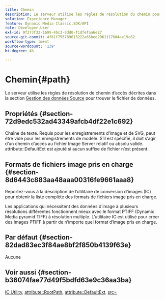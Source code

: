 ```yaml
---
title: Chemin
description: Le serveur utilise les règles de résolution du chemin pour trouver le fichier de données.
solution: Experience Manager
feature: Dynamic Media Classic,SDK/API
role: Developer,User
exl-id: 9f273f32-1699-4bc3-8dd0-f1dfefaa6e27
source-git-commit: 4f81f755789613222a66bed2961117604ae19e62
workflow-type: tm+mt
source-wordcount: '139'
ht-degree: 4%

---
```


# Chemin{#path}

Le serveur utilise les règles de résolution de chemin d’accès décrites dans la section [Gestion des données Source](../../../../../../is-api/image-serving-api-ref/c-configuration-and-administration/c-configuration-and-administration.md#concept-1ec4d9f0e58a430cae045761f1ff9173) pour trouver le fichier de données.

## Propriétés {#section-72d9edc532ad43349afcb4df22e1c692}

Chaîne de texte. Requis pour les enregistrements d’image et de SVG, peut être vide pour les enregistrements de modèle. S’il est spécifié, il doit s’agir d’un chemin d’accès au fichier Image Server relatif ou absolu valide. attribute::DefaultExt est ajouté si aucun suffixe de fichier n’est présent.

## Formats de fichiers image pris en charge {#section-8d6443c883aa48aaa00316fe9661aaa8}

Reportez-vous à la description de l’utilitaire de conversion d’images (IC) pour obtenir la liste complète des formats de fichiers image pris en charge.

Les applications qui nécessitent des données d’image à plusieurs résolutions différentes fonctionnent mieux avec le format PTIFF (Dynamic Media pyramid TIFF) à résolution multiple. L’utilitaire IC est utilisé pour créer des images PTIFF à partir de n’importe quel format d’image pris en charge.

## Par défaut {#section-82dad83ec3f84ae8bf2f850b4139f63e}

Aucune

## Voir aussi {#section-b36074fae77d49f5bdfd63e9c36aa3ba}

[IC Utility](../../../../../../is-api/is-utils/utilities/r-ic.md#reference-de9f43c63a8f48f1a755ff1760af8b7b), [attribute::RootPath](../../../../../../is-api/image-catalog/image-serving-api-ref/c-image-catalog-reference/c-attributes-reference/r-rootpath.md#reference-17d57e5967be403b8408fa7214017494), [attribute::DefaultExt](../../../../../../is-api/image-catalog/image-serving-api-ref/c-image-catalog-reference/c-attributes-reference/r-defaultext.md#reference-1b96c71a253049ddaeae09892d3484a0), [src=](../../../../../../is-api/http-ref/image-serving-api-ref/c-http-protocol-reference/c-command-reference/r-src.md#reference-f6506637778c4c69bf106a7924a91ab1)
